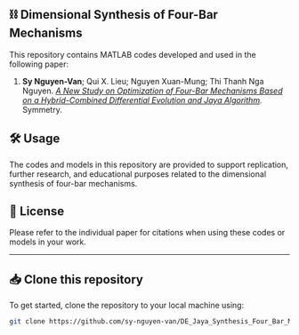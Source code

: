 ## ⛓️ Dimensional Synthesis of Four-Bar Mechanisms

This repository contains MATLAB codes developed and used in the following paper:

1. **Sy Nguyen-Van**; Qui X. Lieu; Nguyen Xuan-Mung; Thi Thanh Nga Nguyen. *[A New Study on Optimization of Four-Bar Mechanisms Based on a Hybrid-Combined Differential Evolution and Jaya Algorithm](https://doi.org/10.3390/sym14020381).* Symmetry.

## 🛠️ Usage

The codes and models in this repository are provided to support replication, further research, and educational purposes related to the dimensional synthesis of four-bar mechanisms.

## 📄 License

Please refer to the individual paper for citations when using these codes or models in your work.

---

## 📥 Clone this repository

To get started, clone the repository to your local machine using:

```bash
git clone https://github.com/sy-nguyen-van/DE_Jaya_Synthesis_Four_Bar_Mechanisms/
```
